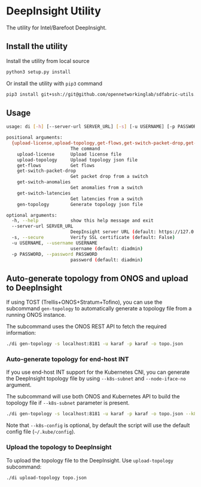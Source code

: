 <!--
SPDX-FileCopyrightText: Copyright 2021-present Open Networking Foundation.
SPDX-License-Identifier: Apache-2.0
-->

# DeepInsight Utility

The utility for Intel/Barefoot DeepInsight.

## Install the utility

Install the utility from local source

```bash
python3 setup.py install
```

Or install the utility with `pip3` command

```bash
pip3 install git+ssh://git@github.com/opennetworkinglab/sdfabric-utils.git#subdirectory=deep-insight
```

## Usage

```sh
usage: di [-h] [--server-url SERVER_URL] [-s] [-u USERNAME] [-p PASSWORD] {upload-license,upload-topology,get-flows,get-switch-packet-drop,get-switch-anomalies,get-switch-latencies,gen-topology} ...

positional arguments:
  {upload-license,upload-topology,get-flows,get-switch-packet-drop,get-switch-anomalies,get-switch-latencies,gen-topology}
                        The command
    upload-license      Upload license file
    upload-topology     Upload topology json file
    get-flows           Get flows
    get-switch-packet-drop
                        Get packet drop from a switch
    get-switch-anomalies
                        Get anomalies from a switch
    get-switch-latencies
                        Get latencies from a switch
    gen-topology        Generate topology json file

optional arguments:
  -h, --help            show this help message and exit
  --server-url SERVER_URL
                        DeepInsight server URL (default: https://127.0.0.1:3030)
  -s, --secure          Verify SSL certificate (default: False)
  -u USERNAME, --username USERNAME
                        username (default: diadmin)
  -p PASSWORD, --password PASSWORD
                        password (default: diadmin)
```

## Auto-generate topology from ONOS and upload to DeepInsight

If using TOST (Trellis+ONOS+Stratum+Tofino), you can use the subcommand
`gen-topology` to automatically generate a topology file from a running ONOS instance.

The subcommand uses the ONOS REST API to fetch the required information:

```bash
./di gen-topology -s localhost:8181 -u karaf -p karaf -o topo.json
```

### Auto-generate topology for end-host INT

If you use end-host INT support for the Kubernetes CNI, you can generate the DeepInsight topology file by
using `--k8s-subnet` and `--node-iface-no` argument.

The subcommand will use both ONOS and Kubernetes API to build the topology file if `--k8s-subnet` parameter is present.

```bash
./di gen-topology -s localhost:8181 -u karaf -p karaf -o topo.json --k8s-subnet 192.168.99.0/24 --node-iface-no 3 [--k8s-config ~/.kube/config]
```

Note that `--k8s-config` is optional, by default the script will use the default config file (`~/.kube/config`).

### Upload the topology to DeepInsight

To upload the topology file to the DeepInsight. Use `upload-topology` subcommand:

```bash
./di upload-topology topo.json
```

